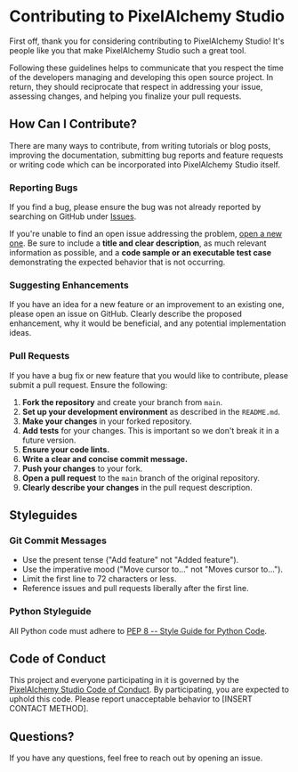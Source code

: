 # Contributing to PixelAlchemy Studio

First off, thank you for considering contributing to PixelAlchemy Studio! It's people like you that make PixelAlchemy Studio such a great tool.

Following these guidelines helps to communicate that you respect the time of the developers managing and developing this open source project. In return, they should reciprocate that respect in addressing your issue, assessing changes, and helping you finalize your pull requests.

## How Can I Contribute?

There are many ways to contribute, from writing tutorials or blog posts, improving the documentation, submitting bug reports and feature requests or writing code which can be incorporated into PixelAlchemy Studio itself.

### Reporting Bugs

If you find a bug, please ensure the bug was not already reported by searching on GitHub under [Issues](https://github.com/josefdc/pixel-alchemy-studio/issues). <!-- TODO: Replace with actual link -->

If you're unable to find an open issue addressing the problem, [open a new one](https://github.com/josefdc/pixel-alchemy-studio/issues/new). Be sure to include a **title and clear description**, as much relevant information as possible, and a **code sample or an executable test case** demonstrating the expected behavior that is not occurring.

### Suggesting Enhancements

If you have an idea for a new feature or an improvement to an existing one, please open an issue on GitHub. Clearly describe the proposed enhancement, why it would be beneficial, and any potential implementation ideas.

### Pull Requests

If you have a bug fix or new feature that you would like to contribute, please submit a pull request. Ensure the following:

1.  **Fork the repository** and create your branch from `main`.
2.  **Set up your development environment** as described in the `README.md`.
3.  **Make your changes** in your forked repository.
4.  **Add tests** for your changes. This is important so we don't break it in a future version.
5.  **Ensure your code lints.**
6.  **Write a clear and concise commit message.**
7.  **Push your changes** to your fork.
8.  **Open a pull request** to the `main` branch of the original repository.
9.  **Clearly describe your changes** in the pull request description.

## Styleguides

### Git Commit Messages

*   Use the present tense ("Add feature" not "Added feature").
*   Use the imperative mood ("Move cursor to..." not "Moves cursor to...").
*   Limit the first line to 72 characters or less.
*   Reference issues and pull requests liberally after the first line.

### Python Styleguide

All Python code must adhere to [PEP 8 -- Style Guide for Python Code](https://www.python.org/dev/peps/pep-0008/).

## Code of Conduct

This project and everyone participating in it is governed by the [PixelAlchemy Studio Code of Conduct](CODE_OF_CONDUCT.md). By participating, you are expected to uphold this code. Please report unacceptable behavior to [INSERT CONTACT METHOD].

## Questions?

If you have any questions, feel free to reach out by opening an issue.
